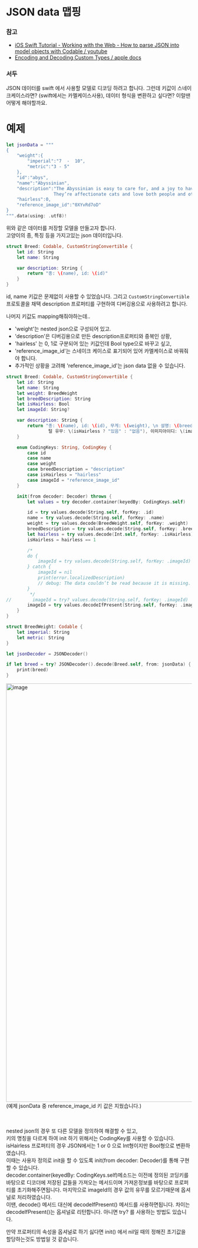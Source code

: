 # JSON data 맵핑

### 참고
* [iOS Swift Tutorial - Working with the Web - How to parse JSON into model objects with Codable
 / youtube](https://www.youtube.com/watch?v=6yelg66Z0BQ&list=PLWHegwAgjOko-_H8MPHbPJbA24Gel2fg_&index=2)
* [Encoding and Decoding Custom Types / apple docs](https://developer.apple.com/documentation/foundation/archives_and_serialization/encoding_and_decoding_custom_types)

### 서두
JSON 데이터를 swift 에서 사용할 모델로 디코딩 하려고 합니다. 그런데 키값이 스네이크케이스라면? (swift에서는 카멜케이스사용), 데이터 형식을 변환하고 싶다면?
이럴땐 어떻게 해야할까요.

# 예제

```swift
let jsonData = """
{
    "weight":{
        "imperial":"7  -  10",
        "metric":"3 - 5"
    },
    "id":"abys",
    "name":"Abyssinian",
    "description":"The Abyssinian is easy to care for, and a joy to have in your home.
                  They’re affectionate cats and love both people and other animals.",
    "hairless":0,
    "reference_image_id":"0XYvRd7oD"
}
""".data(using: .utf8)!
```
위와 같은 데이터를 저장할 모델을 만들고자 합니다.  
고양이의 종, 특징 등을 가지고있는 json 데이터입니다.   

```swift
struct Breed: Codable, CustomStringConvertible {
    let id: String
    let name: String

    var description: String {
        return "종: \(name), id: \(id)"
    }
}
```
id, name 키값은 문제없이 사용할 수 있었습니다. 그리고 ```CustomStringConvertible```프로토콜을 채택 description 프로퍼티를 구현하여 디버깅용으로 사용하려고 합니다.   
  
나머지 키값도 mapping해줘야하는데..  
* 'weight'는 nested json으로 구성되어 있고.   
* 'description'은 디버깅용으로 만든 description프로퍼티와 중복인 상황,   
* 'hairless' 는 0, 1로 구분되어 있는 키값인데 Bool type으로 바꾸고 싶고,   
* 'reference_image_id'는 스네이크 케이스로 표기되어 있어 카멜케이스로 바꿔줘야 합니다.
* 추가적인 상황을 고려해 'reference_image_id'는 json data 없을 수 있습니다.

```swift
struct Breed: Codable, CustomStringConvertible {
    let id: String
    let name: String
    let weight: BreedWeight
    let breedDescription: String
    let isHairless: Bool
    let imageId: String?

    var description: String {
        return "종: \(name), id: \(id), 무게: \(weight), \n 설명: \(breedDescription), \n
                털 유무: \(isHairless ? "있음" : "없음"), 이미지아이디: \(imageId ?? "아이디없음")"
    }

    enum CodingKeys: String, CodingKey {
        case id
        case name
        case weight
        case breedDescription = "description"
        case isHairless = "hairless"
        case imageId = "reference_image_id"
    }

    init(from decoder: Decoder) throws {
        let values = try decoder.container(keyedBy: CodingKeys.self)

        id = try values.decode(String.self, forKey: .id)
        name = try values.decode(String.self, forKey: .name)
        weight = try values.decode(BreedWeight.self, forKey: .weight)
        breedDescription = try values.decode(String.self, forKey: .breedDescription)
        let hairless = try values.decode(Int.self, forKey: .isHairless)
        isHairless = hairless == 1

        /*
        do {
            imageId = try values.decode(String.self, forKey: .imageId)
        } catch {
            imageId = nil
            print(error.localizedDescription)
            // debug: The data couldn’t be read because it is missing.
        }
         */
//        imageId = try? values.decode(String.self, forKey: .imageId)
        imageId = try values.decodeIfPresent(String.self, forKey: .imageId)
    }
}

struct BreedWeight: Codable {
    let imperial: String
    let metric: String
}

let jsonDecoder = JSONDecoder()

if let breed = try? JSONDecoder().decode(Breed.self, from: jsonData) {
    print(breed)
}
```

<img width="1137" alt="image" src="https://github.com/jaehoon9186/study/assets/83233720/8c66c00e-985a-4b80-a1ba-530fe1d7b489">
(예제 jsonData 중 reference_image_id 키 값은 지웠습니다.)
</br></br></br>

nested json의 경우 또 다른 모델을 정의하여 해결할 수 있고,   
키의 명칭을 다르게 하여 init 하기 위해서는 CodingKey를 사용할 수 있습니다.   
isHairless 프로퍼티의 경우 JSON에서는 1 or 0 으로 Int형이지만 Bool형으로 변환하였습니다.  
이때는 사용자 정의로 init을 할 수 있도록 init(from decoder: Decoder)를 통해 구현할 수 있습니다.   
decoder.container(keyedBy: CodingKeys.self)메소드는 이전에 정의된 코딩키를 바탕으로 디코더에 저장된 값들을 가져오는 메서드이며 가져온정보를 바탕으로 프로퍼티를 초기화해주면됩니다. 
마지막으로 imageId의 경우 값의 유무를 모르기때문에 옵셔널로 처리하였습니다.   
이땐, decode() 메서드 대신에 decodeIfPresent() 메서드를 사용하면됩니다. 차이는 decodeIfPresent()는 옵셔널로 리턴합니다. 아니면 try? 를 사용하는 방법도 있습니다. 

만약 프로퍼티의 속성을 옵셔널로 하기 싫다면 init() 에서 nil일 때의 정해진 초기값을 할당하는것도 방법일 것 같습니다. 


 








